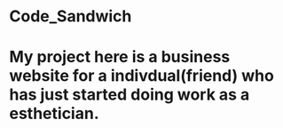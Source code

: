 # Code_Sandwich
 
 # My project here is a business website for a indivdual(friend) who has just started doing work as a esthetician. 

 #
